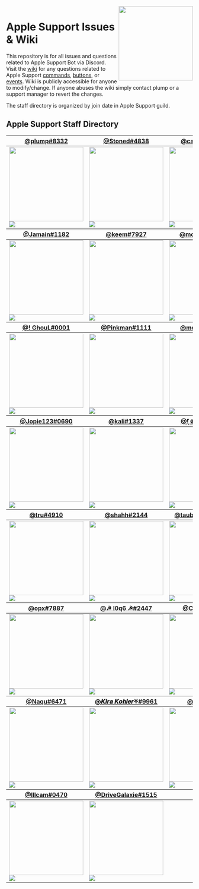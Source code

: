 <img align='right' src='https://i.imgur.com/ZwcvZb2.png' width='200'>

# Apple Support Issues & Wiki

This repository is for all issues and questions related to Apple Support Bot via Discord. Visit the [wiki](https://github.com/plumpx/AppleSupport/wiki) for any questions related to Apple Support [commands](https://github.com/plumpx/AppleSupport/wiki/Commands), [buttons](https://github.com/plumpx/AppleSupport/wiki/Buttons), or [events](https://github.com/plumpx/AppleSupport/wiki/Events). Wiki is publicly accessible for anyone to modify/change. If anyone abuses the wiki simply contact plump or a support manager to revert the changes.

The staff directory is organized by join date in Apple Support guild.

## Apple Support Staff Directory

<table id="staffDirectory" align="center"><thead><tr><th><a href="https://discord.com/users/780514956424642580">@plump#8332</a></th><th><a href="https://discord.com/users/932014119136137226">@Stoned#4838</a></th><th><a href="https://discord.com/users/907378444432715877">@cavatard#9999</a></th><th><a href="https://discord.com/users/619700453952847892">@Ragnar Lodbrok#3645</a></th><tr></thead><tbody><tr><td align="left" valign="top"><img src="https://cdn.discordapp.com/avatars/780514956424642580/594b28bab735cde17ec5416b0f7f698b.webp" width=200 height=200><br><img src="https://plumps.net:1337/role2/?name=Administrator&color=%23ff1414"></td><td align="left" valign="top"><img src="https://cdn.discordapp.com/avatars/932014119136137226/09eacda54ac3dba6748c7c6b937655b3.webp" width=200 height=200><br><img src="https://plumps.net:1337/role2/?name=Administrator&color=%23ff1414"></td><td align="left" valign="top"><img src="https://cdn.discordapp.com/avatars/907378444432715877/be7ec0d47fceef7ee177c4af05a4eec7.webp" width=200 height=200><br><img src="https://plumps.net:1337/role2/?name=Support%20Manager&color=%23e91e63"></td><td align="left" valign="top"><img src="https://cdn.discordapp.com/avatars/619700453952847892/ad21ff80c6ad1a8cf2e23faa544c0af3.webp" width=200 height=200><br><img src="https://plumps.net:1337/role2/?name=Support%20Manager&color=%23e91e63"></td><tr></tbody><thead><tr><th><a href="https://discord.com/users/700319710276878346">@Jamain#1182</a></th><th><a href="https://discord.com/users/372609825646968832">@keem#7927</a></th><th><a href="https://discord.com/users/932062665642237992">@moodless#6506</a></th><th><a href="https://discord.com/users/935810285921534004">@Sampie#5750</a></th><tr></thead><tbody><tr><td align="left" valign="top"><img src="https://cdn.discordapp.com/avatars/700319710276878346/d0145d9d0f6a95d79a1fc500b64b2906.webp" width=200 height=200><br><img src="https://plumps.net:1337/role2/?name=Administrator&color=%23ff1414"></td><td align="left" valign="top"><img src="https://cdn.discordapp.com/avatars/372609825646968832/c61a9725b4ac657e202cf2d2ffe5a9a6.webp" width=200 height=200><br><img src="https://plumps.net:1337/role2/?name=Sr%20Support&color=%232ecc71"></td><td align="left" valign="top"><img src="https://cdn.discordapp.com/avatars/932062665642237992/4dbdc52d55e2a4b260598eb13fbeae5f.webp" width=200 height=200><br><img src="https://plumps.net:1337/role2/?name=Administrator&color=%23ff1414"></td><td align="left" valign="top"><img src="https://cdn.discordapp.com/avatars/935810285921534004/10f14fd0ff94d7edb59e76a6b51003f9.webp" width=200 height=200><br><img src="https://plumps.net:1337/role2/?name=Support%20Manager&color=%23e91e63"></td><tr></tbody><thead><tr><th><a href="https://discord.com/users/854496228070785094">@! GhouL#0001</a></th><th><a href="https://discord.com/users/998621511369883658">@Pinkman#1111</a></th><th><a href="https://discord.com/users/418978030829043713">@menlazar#0420</a></th><th><a href="https://discord.com/users/985257978603114526">@Pew pew#6100</a></th><tr></thead><tbody><tr><td align="left" valign="top"><img src="https://cdn.discordapp.com/avatars/854496228070785094/073ef2f6e6c1563c11f4dd17ef36de18.webp" width=200 height=200><br><img src="https://plumps.net:1337/role2/?name=Support%20Manager&color=%23e91e63"></td><td align="left" valign="top"><img src="https://cdn.discordapp.com/avatars/998621511369883658/9501a5716c17abbf01e2007d4637676b.webp" width=200 height=200><br><img src="https://plumps.net:1337/role2/?name=Sr%20Support&color=%232ecc71"></td><td align="left" valign="top"><img src="https://cdn.discordapp.com/avatars/418978030829043713/a_743e76042daf06b4f45351db9ad6592b.gif" width=200 height=200><br><img src="https://plumps.net:1337/role2/?name=Sr%20Support&color=%232ecc71"></td><td align="left" valign="top"><img src="https://cdn.discordapp.com/avatars/985257978603114526/c4d2b3f53342a2641efa439ad472e644.webp" width=200 height=200><br><img src="https://plumps.net:1337/role2/?name=Support&color=%239b59b6"></td><tr></tbody><thead><tr><th><a href="https://discord.com/users/873119902712627221">@Jopie123#0690</a></th><th><a href="https://discord.com/users/490462572345294848">@kali#1337</a></th><th><a href="https://discord.com/users/389411687427735564">@!͓̽ 𝕮𝖗𝖎𝖕𝖈𝖍𝖎𝖊𝖋#1679</a></th><th><a href="https://discord.com/users/646671556776296458">@Coby#3018</a></th><tr></thead><tbody><tr><td align="left" valign="top"><img src="https://cdn.discordapp.com/avatars/873119902712627221/b2916d6ace5016a116eb5b24a6696428.webp" width=200 height=200><br><img src="https://plumps.net:1337/role2/?name=Support&color=%239b59b6"></td><td align="left" valign="top"><img src="https://cdn.discordapp.com/avatars/490462572345294848/dfebf937fa9d6e2d97be64c69380b898.webp" width=200 height=200><br><img src="https://plumps.net:1337/role2/?name=Sr%20Support&color=%232ecc71"></td><td align="left" valign="top"><img src="https://cdn.discordapp.com/avatars/389411687427735564/7c313f1584808abcf7791b92150113d5.webp" width=200 height=200><br><img src="https://plumps.net:1337/role2/?name=Support&color=%239b59b6"></td><td align="left" valign="top"><img src="https://cdn.discordapp.com/avatars/646671556776296458/ea5d6508ef78b12565ea46aaaa9a2bde.webp" width=200 height=200><br><img src="https://plumps.net:1337/role2/?name=Sr%20Support&color=%232ecc71"></td><tr></tbody><thead><tr><th><a href="https://discord.com/users/1003223023039561809">@tru#4910</a></th><th><a href="https://discord.com/users/572808685923860480">@shahh#2144</a></th><th><a href="https://discord.com/users/841972402614829106">@taubensuppe#0283</a></th><th><a href="https://discord.com/users/1000583753153925161">@$ hook#1337</a></th><tr></thead><tbody><tr><td align="left" valign="top"><img src="https://cdn.discordapp.com/avatars/1003223023039561809/0ad50b515522db43f2bfd0948ad6f5bf.webp" width=200 height=200><br><img src="https://plumps.net:1337/role2/?name=Trial%20Support&color=%23c27c0e"></td><td align="left" valign="top"><img src="https://cdn.discordapp.com/avatars/572808685923860480/fab1c73fe899caf45a2a209ae71fda4b.webp" width=200 height=200><br><img src="https://plumps.net:1337/role2/?name=Trial%20Support&color=%23c27c0e"></td><td align="left" valign="top"><img src="https://cdn.discordapp.com/avatars/841972402614829106/df9ed7a3e42453ceac1de2320289ac71.webp" width=200 height=200><br><img src="https://plumps.net:1337/role2/?name=Trial%20Support&color=%23c27c0e"></td><td align="left" valign="top"><img src="https://cdn.discordapp.com/avatars/1000583753153925161/6e6fa48d6899d10101992e9558b7a17f.webp" width=200 height=200><br><img src="https://plumps.net:1337/role2/?name=Trial%20Support&color=%23c27c0e"></td><tr></tbody><thead><tr><th><a href="https://discord.com/users/693408233855123476">@opx#7887</a></th><th><a href="https://discord.com/users/706247087607513191">@☭ l0q6 ☭#2447</a></th><th><a href="https://discord.com/users/834493520194306108">@Cyamic#2574</a></th><th><a href="https://discord.com/users/1032505733801054208">@Beta#3305</a></th><tr></thead><tbody><tr><td align="left" valign="top"><img src="https://cdn.discordapp.com/avatars/693408233855123476/dba0e22b514c01ffaf01645f64257392.webp" width=200 height=200><br><img src="https://plumps.net:1337/role2/?name=Trial%20Support&color=%23c27c0e"></td><td align="left" valign="top"><img src="https://cdn.discordapp.com/avatars/706247087607513191/083a2bcf9d625b5650c33f0b53c77482.webp" width=200 height=200><br><img src="https://plumps.net:1337/role2/?name=Trial%20Support&color=%23c27c0e"></td><td align="left" valign="top"><img src="https://cdn.discordapp.com/avatars/834493520194306108/217a564c07c0793aaf40a9d7ba1dbdf5.webp" width=200 height=200><br><img src="https://plumps.net:1337/role2/?name=Trial%20Support&color=%23c27c0e"></td><td align="left" valign="top"><img src="https://cdn.discordapp.com/embed/avatars/0.png" width=200 height=200><br><img src="https://plumps.net:1337/role2/?name=Trial%20Support&color=%23c27c0e"></td><tr></tbody><thead><tr><th><a href="https://discord.com/users/949009832785100860">@Naqu#6471</a></th><th><a href="https://discord.com/users/863403875695591424">@𝑲𝒊𝒓𝒂 𝑲𝒐𝒉𝒍𝒆𝒓⛧#9961</a></th><th><a href="https://discord.com/users/1021701652304101386">@roka#0002</a></th><th><a href="https://discord.com/users/939693981971927060">@𝙁𝙤𝙪𝙣𝙙#4206</a></th><tr></thead><tbody><tr><td align="left" valign="top"><img src="https://cdn.discordapp.com/avatars/949009832785100860/b4a6858ab04ab2c3eaf29541cf8f523d.webp" width=200 height=200><br><img src="https://plumps.net:1337/role2/?name=Trial%20Support&color=%23c27c0e"></td><td align="left" valign="top"><img src="https://cdn.discordapp.com/avatars/863403875695591424/a_41c2e0678e14083b94027ca2d3242b32.gif" width=200 height=200><br><img src="https://plumps.net:1337/role2/?name=Trial%20Support&color=%23c27c0e"></td><td align="left" valign="top"><img src="https://cdn.discordapp.com/avatars/1021701652304101386/a_822b7646d20a566913ba5da7babbe8a5.gif" width=200 height=200><br><img src="https://plumps.net:1337/role2/?name=Trial%20Support&color=%23c27c0e"></td><td align="left" valign="top"><img src="https://cdn.discordapp.com/avatars/939693981971927060/706441636623786c1860a5478bbe49ae.webp" width=200 height=200><br><img src="https://plumps.net:1337/role2/?name=Trial%20Support&color=%23c27c0e"></td><tr></tbody><thead><tr><th><a href="https://discord.com/users/711480214022127626">@Illcam#0470</a></th><th><a href="https://discord.com/users/1008359461364174948">@DriveGalaxie#1515</a></th><tr></thead><tbody><tr><td align="left" valign="top"><img src="https://cdn.discordapp.com/avatars/711480214022127626/ba85b14ea213b2814a077dd63a82aeee.webp" width=200 height=200><br><img src="https://plumps.net:1337/role2/?name=Trial%20Support&color=%23c27c0e"></td><td align="left" valign="top"><img src="https://cdn.discordapp.com/avatars/1008359461364174948/5635b8192ff288c1af3889f5c38ca2f8.webp" width=200 height=200><br><img src="https://plumps.net:1337/role2/?name=Trial%20Support&color=%23c27c0e"></td><tr></tbody></table>
